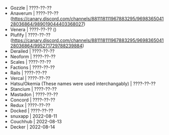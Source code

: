 + Gozzle | ????-??-??
+ Anaverum | ????-??-?? (https://canary.discord.com/channels/881118111967883295/969836504128036864/989019044403368027)
+ Venera | ????-??-?? ()
+ Plufify | ????-??-?? (https://canary.discord.com/channels/881118111967883295/969836504128036864/995271729788239884)
+ Derailed | ????-??-??
+ Neoform | ????-??-??
+ Scales | ????-??-??
+ Factions | ????-??-??
+ Rails | ????-??-??
+ Vercal | ????-??-??
+ Hatsu/Okemia (These names were used interchangably) | ????-??-??
+ Stancium | ????-??-??
+ Mastadon | ????-??-??
+ Concord | ????-??-??
+ Redux | ????-??-??
+ Docked | ????-??-??
+ snuxapp | 2022-08-11
+ Couchhub | 2022-08-13
+ Decker | 2022-08-14
